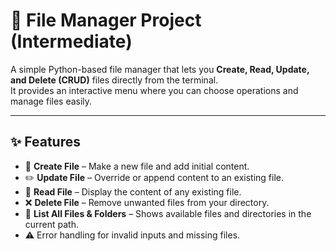 # 📂 File Manager Project (Intermediate)

A simple Python-based file manager that lets you **Create, Read, Update, and Delete (CRUD)** files directly from the terminal.  
It provides an interactive menu where you can choose operations and manage files easily.

---

## ✨ Features
- 📄 **Create File** – Make a new file and add initial content.  
- ✏️ **Update File** – Override or append content to an existing file.  
- 👀 **Read File** – Display the content of any existing file.  
- ❌ **Delete File** – Remove unwanted files from your directory.  
- 📑 **List All Files & Folders** – Shows available files and directories in the current path.  
- ⚠️ Error handling for invalid inputs and missing files.  
